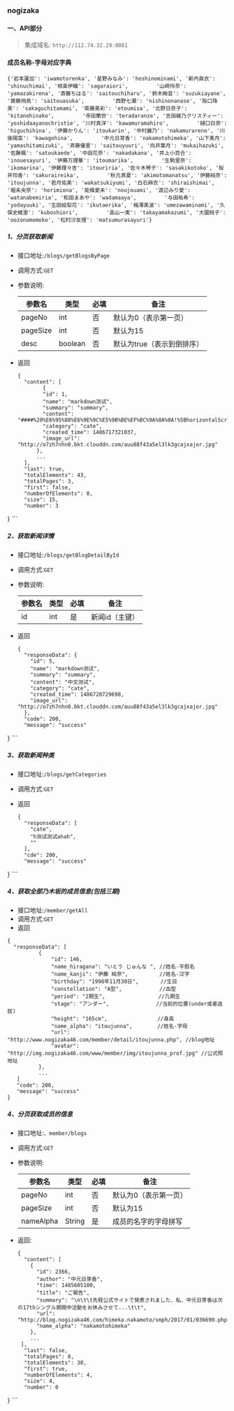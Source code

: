 
### nogizaka

#### 一、API部分

> 集成域名: `http://112.74.32.29:8081`

#### 成员名称-字母对应字典

```
{'岩本蓮加': 'iwamotorenka', '星野みなみ': 'hoshinominami', '新内眞衣': 'shinuchimai', '相楽伊織': 'sagaraiori',         '山崎怜奈': 'yamazakirena', '斎藤ちはる': 'saitouchiharu', '鈴木絢音': 'suzukiayane', '齋藤飛鳥': 'saitouasuka',         '西野七瀬': 'nishinonanase', '阪口珠美': 'sakaguchitamami', '衛藤美彩': 'etoumisa', '北野日奈子': 'kitanohinako',         '寺田蘭世': 'teradaranze', '吉田綾乃クリスティー': 'yoshidaayanochristie', '川村真洋': 'kawamuramahiro',         '樋口日奈': 'higuchihina', '伊藤かりん': 'itoukarin', '中村麗乃': 'nakamurareno', '川後陽菜': 'kawagohina',         '中元日芽香': 'nakamotohimeka', '山下美月': 'yamashitamizuki', '斉藤優里': 'saitouyuuri', '向井葉月': 'mukaihazuki',         '佐藤楓': 'satoukaede', '中田花奈': 'nakadakana', '井上小百合': 'inouesayuri', '伊藤万理華': 'itoumarika',         '生駒里奈': 'ikomarina', '伊藤理々杏': 'itouriria', '佐々木琴子': 'sasakikotoko', '桜井玲香': 'sakuraireika',         '秋元真夏': 'akimotomanatsu', '伊藤純奈': 'itoujunna', '若月佑美': 'wakatsukiyumi', '白石麻衣': 'shiraishimai',         '堀未央奈': 'horimiona', '能條愛未': 'noujouami', '渡辺みり愛': 'watanabemiria', '和田まあや': 'wadamaaya',         '与田祐希': 'yodayuuki', '生田絵梨花': 'ikutaerika', '梅澤美波': 'umezawaminami', '久保史緒里': 'kuboshiori',         '高山一実': 'takayamakazumi', '大園桃子': 'oozonomomoko', '松村沙友理': 'matsumurasayuri'}
```

##### 1、分页获取新闻

- 接口地址:`/blogs/getBlogsByPage`
- 调用方式:`GET`
- 参数说明:

  参数名 | 类型 | 必填 | 备注
  --------- | -------------| --------- | -------------
  pageNo | int | 否 | 默认为0（表示第一页）
  pageSize | int | 否 | 默认为15
  desc | boolean | 否 | 默认为true（表示到倒排序）

- 返回

	```
	{
	  "content": [
	        {
            "id": 1,
            "name": "markdown测试",
            "summary": "summary",
            "content": "####%20%E6%95%88%E6%9E%9C%E5%9B%BE%EF%BC%9A%0A%0A!%5BhorizontalScrollView%5D(http://o7zh7nhn0.bkt.clouddn.com/horizontalScrollMoreLayout.gif)",
            "category": "cate",
            "created_time": 1486717321037,
            "image_url": "http://o7zh7nhn0.bkt.clouddn.com/auu88f43a5el3lk3gcajxajor.jpg"
          },
          ...
	  ],
	  "last": true,
	  "totalElements": 43,
	  "totalPages": 3,
	  "first": false,
	  "numberOfElements": 0,
	  "size": 15,
	  "number": 3
}
	```

##### 2、获取新闻详情

- 接口地址:`/blogs/getBlogDetailById`
- 调用方式:`GET`
- 参数说明:

  参数名 | 类型 | 必填 | 备注
  --------- | -------------| --------- | -------------
  id | int | 是 | 新闻id（主键）

- 返回

	```
	{
	  "responseData": {
	    "id": 5,
	    "name": "markdown测试",
	    "summary": "summary",
	    "content": "中文测试",
	    "category": "cate",
	    "created_time": 1486720729698,
	    "image_url": "http://o7zh7nhn0.bkt.clouddn.com/auu88f43a5el3lk3gcajxajor.jpg"
	  },
	  "code": 200,
	  "message": "success"
}
	```


##### 3、获取新闻种类

- 接口地址:`/blogs/getCategories`
- 调用方式:`GET`
- 返回

	```
	{
	  "responseData": [
	    "cate",
	    "h测试测试ahah",
	    ""
	  ],
	  "cde": 200,
	  "message": "success"
}
	```

##### 4、获取全部乃木坂的成员信息(包括三期)

- 接口地址:`/member/getAll`
- 调用方式:`GET`
- 返回

```
{
  "responseData": [
          {
              "id": 146,
              "name_hiragana": "いとう じゅんな ", //姓名-平假名
              "name_kanji": "伊藤 純奈",          //姓名-汉字
              "birthday": "1998年11月30日",       //生日
              "constellation": "A型",            //血型
              "period": "2期生",                 //几期生
              "stage": "アンダー",               //当前的位置(under或者选拔)
              "height": "165cm",                //身高
              "name_alpha": "itoujunna",        //姓名-字母
              "url": "http://www.nogizaka46.com/member/detail/itoujunna.php", //blog地址
              "avatar": "http://img.nogizaka46.com/www/member/img/itoujunna_prof.jpg" //公式照地址
          },
          ...
   ]
   "code": 200,
   "message": "success"
}
```

##### 4、分页获取成员的信息

- 接口地址:`、member/blogs`
- 调用方式:`GET`
- 参数说明:

  参数名 | 类型 | 必填 | 备注
  --------- | -------------| --------- | -------------
  pageNo | int | 否 | 默认为0（表示第一页）
  pageSize | int | 否 | 默认为15
  nameAlpha | String | 是 | 成员的名字的字母拼写
  
- 返回:
	
	```
	{
	  "content": [
	    {
	      "id": 2366,
	      "author": "中元日芽香",
	      "time": 1485605100,
	      "title": "ご報告",
	      "summary": "\n\t\t先程公式サイトで発表されました、私、中元日芽香は次の17thシングル期間中活動をお休みさせて...\t\t",
	      "url": "http://blog.nogizaka46.com/himeka.nakamoto/smph/2017/01/036690.php",
	      "name_alpha": "nakamotohimeka"
	    },
	    ...
	 ],
	  "last": false,
	  "totalPages": 8,
	  "totalElements": 30,
	  "first": true,
	  "numberOfElements": 4,
	  "size": 4,
	  "number": 0
}
	```















